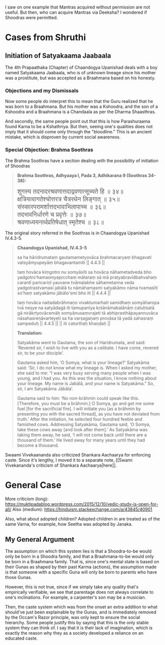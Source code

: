 I saw on one example that Mantras acquired without permission are not useful. But then, who can acquire Mantras via Deeksha? I wondered if Shoodras were permitted.
# Cases from Shruthi
## Initiation of Satyakaama Jaabaala
The 4th Prapaathaka (Chapter) of Chaandogya Upanishad deals with a boy named Satyakaama Jaabaala, who is of unknown lineage since his mother was a prostitute, but was accepted as a Braahmana based on his honesty.
### Objections and my Dismissals
Now some people do interpret this to mean that the Guru realized that he was born to a Braahmana. But his mother was a Kshoodra, and the son of a Kshoodra and a Braahmana is a Chandaala as per the Dharma Shaasthras.

And secondly, the same people point out that this is how Parashuraama found Karna to be a Kshathriya. But then, seeing one's qualities does not imply that it should come only through the "bloodline." This is an ancient mistake, which is disproven by current social awareness.
### Special Objection: Brahma Soothras
The Brahma Soothras have a section dealing with the possibility of initiation of Shoodras

> **Brahma Soothras, Adhyaaya I, Pada 3, Adhikarana 9 (Soothras 34-38):**
> 
> <span style="font-size:145%">शुगस्य तदनादरश्रवणात्तदाद्रवणात्सूच्यते हि ॥ ३४॥<br>क्षत्रियत्वागतेश्चोत्तरत्र चैत्ररथेन लिङ्गात् ॥ ३५॥<br>संस्कारपरामर्शात्तदभावाभिलापाच्च ॥ ३६॥<br>तदभावनिर्धारणे च प्रवृत्तेः ॥ ३७॥<br>श्रवणाध्ययनार्थप्रतिषेधात् स्मृतेश्च ॥ ३८॥</span>

The original story referred in the Soothras is in Chaandogya Upanishad IV.4.3-5.

> **Chaandogya Upanishad, IV.4.3-5**
> 
> sa ha hāridrumataṃ gautamametyovāca brahmacaryaṃ bhagavati vatsyāmyupeyāṃ bhagavantamiti || 4.4.3 ||
> 
> taṃ hovāca kiṃgotro nu somyāsīti sa hovāca nāhametadveda bho yadgotro'hamasmyapṛcchaṃ mātaraṃ sā mā pratyabravīdbahvahaṃ carantī paricariṇī yauvane tvāmalabhe sāhametanna veda yadgotrastvamasi jabālā tu nāmāhamasmi satyakāmo nāma tvamasīti so'haṃ satyakāmo jābālo'smi bho iti || 4.4.4 ||
> 
> taṃ hovāca naitadabrāhmaṇo vivaktumarhati samidhaṃ somyāharopa tvā neṣye na satyādagā iti tamupanīya kṛśānāmabalānāṃ catuḥśatā gā nirākṛtyovācemāḥ somyānusaṃvrajeti tā abhiprasthāpayannuvāca nāsahasreṇāvarteyeti sa ha varṣagaṇaṃ provāsa tā yadā sahasraṃ sampeduḥ || 4.4.5 || || iti caturthaḥ khaṇḍaḥ ||
> 
> **Translation:**
> 
> Satyakāma went to Gautama, the son of Haridrumata, and said: ‘Revered sir, I wish to live with you as a celibate. I have come, revered sir, to be your disciple’.
> 
> Gautama asked him, ‘O Somya, what is your lineage?’ Satyakāma said: ‘Sir, I do not know what my lineage is. When I asked my mother, she said to me: “I was very busy serving many people when I was young, and I had you. As this was the situation, I know nothing about your lineage. My name is Jabālā, and your name is Satyakāma.” So, sir, I am Satyakāma Jābāla’.
> 
> Gautama said to him: ‘No non-brāhmin could speak like this. [Therefore, you must be a brāhmin.] O Somya, go and get me some fuel [for the sacrificial fire]. I will initiate you [as a brāhmin by presenting you with the sacred thread], as you have not deviated from truth.’ After the initiation, he selected four hundred feeble and famished cows. Addressing Satyakāma, Gautama said, ‘O Somya, take these cows away [and look after them].’ As Satyakāma was taking them away, he said, ‘I will not come back until there are a thousand of them.’ He lived away for many years until they had become a thousand.

Swaami Vivekaananda also criticized Shankara Aachaarya for enforcing caste. Since it's lengthy, I moved it to a separate note, [[Swami Vivekananda's criticism of Shankara Aachaarya|here]].

# General Case
More criticism (long): https://muktipadablog.wordpress.com/2015/12/10/vedic-study-is-open-for-all/
Also (medium): https://hinduism.stackexchange.com/a/43845/40901

Also, what about adopted children? Adopted children in are treated as of the same Varna, for example, how Seetha was adopted by Janaka.

## My General Argument

The assumption on which this system lies is that a Shoodra-to-be would only be born in a Shoodra family, and that a Braahmana-to-be would only be born in a Braahmana family. That is, since one's mental state is based on their Gunas as shaped by their past Karma (actions), the assumption made is that someone with a specific Guna will only be born to parents who have those Gunas.

However, this is not true, since if we simply take any quality that's empirically verifiable, we see that parentage does not always correlate to one's inclinations. For example, a carpenter's son may be a musician.

Then, the caste system which was from the onset an extra addition to what should've just been explainable by the Gunas, and is immediately removed by the Occam's Razor principle, was only kept to ensure the social hierarchy. Some people justify this by saying that this is the only stable system they can think of. I say that it is their lack of imagination, which is exactly the reason why they as a society developed a reliance on an educated caste.